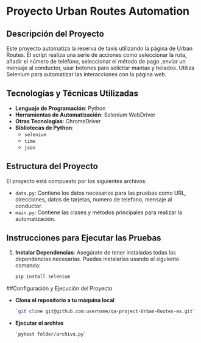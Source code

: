 # Proyecto Urban Routes Automation

## Descripción del Proyecto
Este proyecto automatiza la reserva de taxis utilizando la página de Urban Routes.
El script realiza una serie de acciones como seleccionar la ruta, añadir el número de teléfono, seleccionar el método de pago ,enviar un mensaje al conductor, usar botones para solicitar mantas y helados. 
Utiliza Selenium para automatizar las interacciones con la página web.

## Tecnologías y Técnicas Utilizadas
- **Lenguaje de Programación**: Python
- **Herramientas de Automatización**: Selenium WebDriver
- **Otras Tecnologías**: ChromeDriver
- **Bibliotecas de Python**:
  - `selenium`
  - `time`
  - `json`

## Estructura del Proyecto
El proyecto está compuesto por los siguientes archivos:
- `data.py`: Contiene los datos necesarios para las pruebas como URL, direcciones, datos de tarjetas, numero de telefono, mensaje al conductor.
- `main.py`: Contiene las clases y métodos principales para realizar la automatización.

## Instrucciones para Ejecutar las Pruebas
1. **Instalar Dependencias**: Asegúrate de tener instaladas todas las dependencias necesarias. Puedes instalarlas usando el siguiente comando:
   ```bash
   pip install selenium
   
##Configuración y Ejecución del Proyecto
- **Clona el repositorio a tu máquina local**
  ```bash
  `git clone git@github.com:username/qa-project-Urban-Routes-es.git`
- **Ejecutar el archivo**
  ```bash
  `pytest folder/archivo.py`
